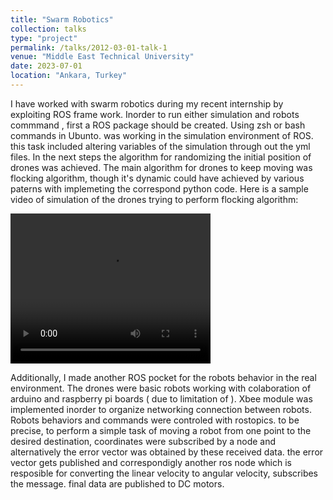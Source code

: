 ```yaml
---
title: "Swarm Robotics"
collection: talks
type: "project"
permalink: /talks/2012-03-01-talk-1
venue: "Middle East Technical University"
date: 2023-07-01
location: "Ankara, Turkey"
---
```

I have worked with swarm robotics during my recent internship by exploiting ROS frame work. Inorder to run either simulation and robots commmand , first a ROS package should be created. Using zsh or bash commands in Ubunto. was working in the simulation environment of ROS. this task included altering variables of the simulation through out the yml files. In the next steps the algorithm for randomizing the initial position of drones was achieved. The main algorithm for drones to keep moving was flocking algorithm, though it's dynamic could have achieved by various paterns with implemeting the correspond python code. Here is a sample video of simulation of the drones trying to perform flocking algorithm:

<video src="../images/flocking.mp4" alt="simulation" width="320" height="240" align="center" controls></video>


Additionally, I made another ROS pocket for the robots behavior in the real environment. The drones were basic robots working with colaboration of arduino and raspberry pi boards ( due to limitation of ). Xbee module was implemented inorder to organize networking connection between robots. Robots behaviors and commands were controled with rostopics. to be precise, to perform a simple task of moving a robot from one point to the desired destination, coordinates were subscribed by a node and alternatively the error vector was obtained by these received data. the error vector gets published and correspondigly another ros node  which is resposible for converting the linear velocity to angular velocity, subscribes the message. final data are published to DC motors.
